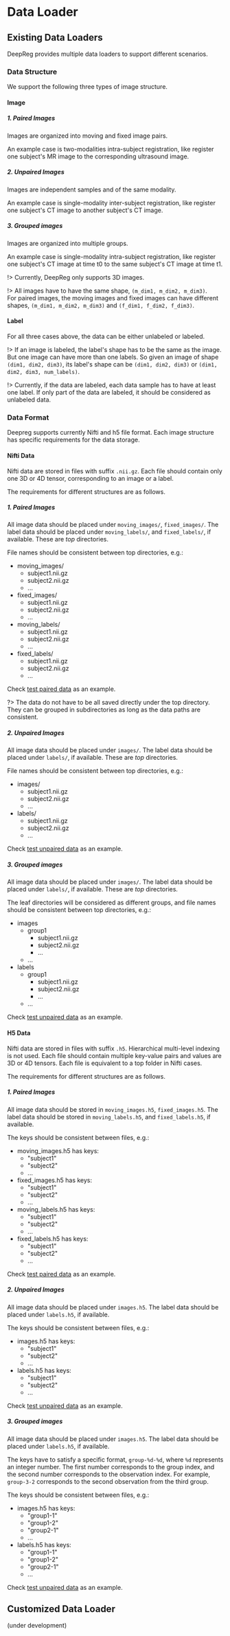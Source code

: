 # Data Loader

## Existing Data Loaders

DeepReg provides multiple data loaders to support different scenarios.

### Data Structure

We support the following three types of image structure.

#### Image

##### 1. Paired Images

Images are organized into moving and fixed image pairs.

An example case is two-modalities intra-subject registration, like register one
subject's MR image to the corresponding ultrasound image.

##### 2. Unpaired Images

Images are independent samples and of the same modality.

An example case is single-modality inter-subject registration, like register one
subject's CT image to another subject's CT image.

##### 3. Grouped images

Images are organized into multiple groups.

An example case is single-modality intra-subject registration, like register one
subject's CT image at time t0 to the same subject's CT image at time t1.

!> Currently, DeepReg only supports 3D images.

!> All images have to have the same shape, `(m_dim1, m_dim2, m_dim3)`. <br> For paired
images, the moving images and fixed images can have different shapes,
`(m_dim1, m_dim2, m_dim3)` and `(f_dim1, f_dim2, f_dim3)`.

#### Label

For all three cases above, the data can be either unlabeled or labeled.

!> If an image is labeled, the label's shape has to be the same as the image. But one
image can have more than one labels. So given an image of shape `(dim1, dim2, dim3)`,
its label's shape can be `(dim1, dim2, dim3)` or `(dim1, dim2, dim3, num_labels)`.

!> Currently, if the data are labeled, each data sample has to have at least one label.
If only part of the data are labeled, it should be considered as unlabeled data.

### Data Format

Deepreg supports currently Nifti and h5 file format. Each image structure has specific
requirements for the data storage.

#### Nifti Data

Nifti data are stored in files with suffix `.nii.gz`. Each file should contain only one
3D or 4D tensor, corresponding to an image or a label.

The requirements for different structures are as follows.

##### 1. Paired Images

All image data should be placed under `moving_images/`, `fixed_images/`. The label data
should be placed under `moving_labels/`, and `fixed_labels/`, if available. These are
_top_ directories.

File names should be consistent between top directories, e.g.:

- moving_images/
  - subject1.nii.gz
  - subject2.nii.gz
  - ...
- fixed_images/
  - subject1.nii.gz
  - subject2.nii.gz
  - ...
- moving_labels/
  - subject1.nii.gz
  - subject2.nii.gz
  - ...
- fixed_labels/
  - subject1.nii.gz
  - subject2.nii.gz
  - ...

Check
[test paired data](https://github.com/ucl-candi/DeepReg/tree/master/data/test/nifti/paired)
as an example.

?> The data do not have to be all saved directly under the top directory. They can be
grouped in subdirectories as long as the data paths are consistent.

##### 2. Unpaired Images

All image data should be placed under `images/`. The label data should be placed under
`labels/`, if available. These are _top_ directories.

File names should be consistent between top directories, e.g.:

- images/
  - subject1.nii.gz
  - subject2.nii.gz
  - ...
- labels/
  - subject1.nii.gz
  - subject2.nii.gz
  - ...

Check
[test unpaired data](https://github.com/ucl-candi/DeepReg/tree/master/data/test/nifti/unpaired)
as an example.

##### 3. Grouped images

All image data should be placed under `images/`. The label data should be placed under
`labels/`, if available. These are _top_ directories.

The leaf directories will be considered as different groups, and file names should be
consistent between top directories, e.g.:

- images
  - group1
    - subject1.nii.gz
    - subject2.nii.gz
    - ...
  - ...
- labels
  - group1
    - subject1.nii.gz
    - subject2.nii.gz
    - ...
  - ...

Check
[test unpaired data](https://github.com/ucl-candi/DeepReg/tree/master/data/test/nifti/grouped)
as an example.

#### H5 Data

Nifti data are stored in files with suffix `.h5`. Hierarchical multi-level indexing is
not used. Each file should contain multiple key-value pairs and values are 3D or 4D
tensors. Each file is equivalent to a top folder in Nifti cases.

The requirements for different structures are as follows.

##### 1. Paired Images

All image data should be stored in `moving_images.h5`, `fixed_images.h5`. The label data
should be stored in `moving_labels.h5`, and `fixed_labels.h5`, if available.

The keys should be consistent between files, e.g.:

- moving_images.h5 has keys:
  - "subject1"
  - "subject2"
  - ...
- fixed_images.h5 has keys:
  - "subject1"
  - "subject2"
  - ...
- moving_labels.h5 has keys:
  - "subject1"
  - "subject2"
  - ...
- fixed_labels.h5 has keys:
  - "subject1"
  - "subject2"
  - ...

Check
[test paired data](https://github.com/ucl-candi/DeepReg/tree/master/data/test/h5/paired)
as an example.

##### 2. Unpaired Images

All image data should be placed under `images.h5`. The label data should be placed under
`labels.h5`, if available.

The keys should be consistent between files, e.g.:

- images.h5 has keys:
  - "subject1"
  - "subject2"
  - ...
- labels.h5 has keys:
  - "subject1"
  - "subject2"
  - ...

Check
[test unpaired data](https://github.com/ucl-candi/DeepReg/tree/master/data/test/h5/unpaired)
as an example.

##### 3. Grouped images

All image data should be placed under `images.h5`. The label data should be placed under
`labels.h5`, if available.

The keys have to satisfy a specific format, `group-%d-%d`, where `%d` represents an
integer number. The first number corresponds to the group index, and the second number
corresponds to the observation index. For example, `group-3-2` corresponds to the second
observation from the third group.

The keys should be consistent between files, e.g.:

- images.h5 has keys:
  - "group1-1"
  - "group1-2"
  - "group2-1"
  - ...
- labels.h5 has keys:
  - "group1-1"
  - "group1-2"
  - "group2-1"
  - ...

Check
[test unpaired data](https://github.com/ucl-candi/DeepReg/tree/master/data/test/h5/grouped)
as an example.

## Customized Data Loader

(under development)

